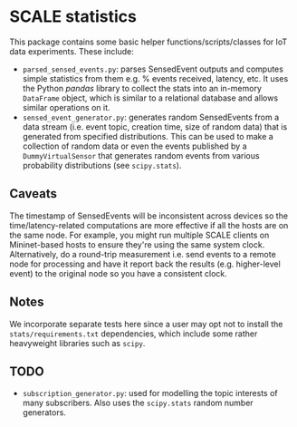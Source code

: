SCALE statistics
====

This package contains some basic helper functions/scripts/classes for IoT data experiments.
These include:

* `parsed_sensed_events.py`: parses SensedEvent outputs and computes simple statistics from them e.g. % events received, latency, etc.
It uses the Python *pandas* library to collect the stats into an in-memory `DataFrame` object, which is similar to a relational database and allows similar operations on it.
* `sensed_event_generator.py`: generates random SensedEvents from a data stream (i.e. event topic, creation time, size of random data) that is generated from specified distributions.
This can be used to make a collection of random data or even the events published by a `DummyVirtualSensor` that generates random events from various probability distributions (see `scipy.stats`).

Caveats
----

The timestamp of SensedEvents will be inconsistent across devices so the time/latency-related computations are more effective if all the hosts are on the same node.
For example, you might run multiple SCALE clients on Mininet-based hosts to ensure they're using the same system clock.
Alternatively, do a round-trip measurement i.e. send events to a remote node for processing and have it report back the results (e.g. higher-level event) to the original node so you have a consistent clock.

Notes
-----

We incorporate separate tests here since a user may opt not to install the `stats/requirements.txt` dependencies, which include some rather heavyweight libraries such as `scipy`.

TODO
----

* `subscription_generator.py`: used for modelling the topic interests of many subscribers.
Also uses the `scipy.stats` random number generators.
